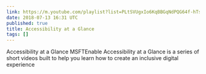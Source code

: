 ```yaml
---
link: https://m.youtube.com/playlist?list=PLtSVUgxIo6KqBBGqNdPQG64f-hTs1YxFM
date: 2018-07-13 16:31 UTC
published: true
title: Accessibility at a Glance
tags: []
---
```


Accessibility at a Glance
MSFTEnable
Accessibility at a Glance is a series of short videos built to help you learn how to create an inclusive digital experience
